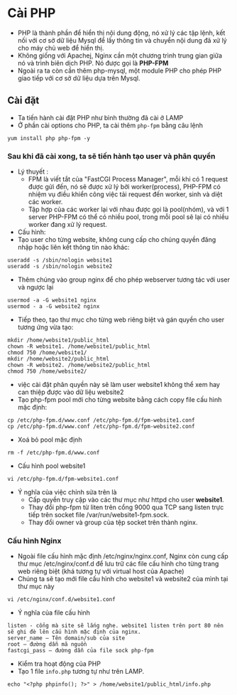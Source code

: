 # Cài PHP
- PHP là thành phần để hiển thị nội dung động, nó xử lý các tập lệnh, kết nối với cơ sở dữ liệu Mysql để lấy thông tin và chuyển nội dung đã xử lý cho máy chủ web để hiển thị.
- Không giống với Apachej, Nginx cần một chương trình trung gian giữa nó và trình biên dịch PHP. Nó được gọi là **PHP-FPM**
- Ngoài ra ta còn cần thêm php-mysql, một module PHP cho phép PHP giao tiếp với cơ sở dữ liệu dựa trên Mysql.
## Cài đặt
- Ta tiến hành cài đặt PHP như bình thường đã cài ở LAMP
- Ở phần cài options cho PHP, ta cài thêm `php-fpm` bằng câu lệnh
```
yum install php php-fpm -y
```
### Sau khi đã cài xong, ta sẽ tiến hành tạo user và phân quyền
- Lý thuyết :
  - FPM là viết tắt của "FastCGI Process Manager", mỗi khi có 1 request được gửi đến, nó sẽ được xử lý bởi worker(process), PHP-FPM có nhiệm vụ điều khiển công việc tải request đến worker, sinh và diệt các worker.
  - Tập hợp của các worker lại với nhau được gọi là pool(nhóm), và với 1 server PHP-FPM có thể có nhiều pool, trong mỗi pool sẽ lại có nhiều worker đang xử lý request.
- Cấu hình:
- Tạo user cho từng website, không cung cấp cho chúng quyền đăng nhập hoặc liên kết thông tin nào khác:
```
useradd -s /sbin/nologin website1
useradd -s /sbin/nologin website2
```
- Thêm chúng vào group nginx để cho phép webserver tương tác với user và ngược lại
```
usermod -a -G website1 nginx
usermod - a -G website2 nginx
```
- Tiếp theo, tạo thư mục cho từng web riêng biệt và gán quyền cho user tương ứng vừa tạo:
```
mkdir /home/website1/public_html
chown -R website1. /home/website1/public_html
chmod 750 /home/website1/
mkdir /home/website2/public_html
chown -R website2. /home/website2/public_html
chmod 750 /home/website2/
```
- việc cài đặt phân quyền này sẽ làm user website1 không thể xem hay can thiệp được vào dữ liệu website2
- Tạo php-fpm pool mới cho từng website bằng cách copy file cấu hình mặc định:
```
cp /etc/php-fpm.d/www.conf /etc/php-fpm.d/fpm-website1.conf
cp /etc/php-fpm.d/www.conf /etc/php-fpm.d/fpm-website2.conf
```
- Xoá bỏ pool mặc định
```
rm -f /etc/php-fpm.d/www.conf
```
- Cấu hình pool website1
```
vi /etc/php-fpm.d/fpm-website1.conf
```
- Ý nghĩa của việc chỉnh sửa trên là 
  - Cấp quyền truy cập vào các thư mục như httpd cho user **website1**.
  - Thay đổi php-fpm từ liten trên cổng 9000 qua TCP sang listen trực tiếp trên socket file /var/run/website1-fpm.sock.
  - Thay đổi owner và group của tệp socket trên thành nginx.
### Cấu hình Nginx
- Ngoài file cấu hình mặc định /etc/nginx/nginx.conf, Nginx còn cung cấp thư mục /etc/nginx/conf.d để lưu trữ các file cấu hình cho từng trang web riêng biệt (khá tương tự với virtual host của Apache)
- Chúng ta sẽ tạo mới file cấu hình cho website1 và website2 của mình tại thư mục này
```
vi /etc/nginx/conf.d/website1.conf
```
- Ý nghĩa của file cấu hình
```
listen - cổng mà site sẽ lắng nghe. website1 listen trên port 80 nên sẽ ghi đè lên cấu hình mặc định của nginx.
server_name – Tên domain/sub của site
root – đường dẫn mã nguồn
fastcgi_pass – đường dẫn của file sock php-fpm
```
- Kiểm tra hoạt động của PHP
- Tạo 1 file `info.php` tương tự như trên LAMP. 
```
echo "<?php phpinfo(); ?>" > /home/website1/public_html/info.php
```
